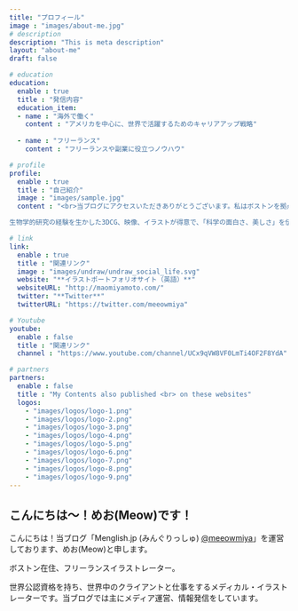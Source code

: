 ```yaml
---
title: "プロフィール"
image : "images/about-me.jpg"
# description
description: "This is meta description"
layout: "about-me"
draft: false

# education
education:
  enable : true
  title : "発信内容"
  education_item:
  - name : "海外で働く"
    content : "アメリカを中心に、世界で活躍するためのキャリアアップ戦略"
    
  - name : "フリーランス"
    content : "フリーランスや副業に役立つノウハウ"

# profile
profile:
  enable : true
  title : "自己紹介"
  image : "images/sample.jpg"
  content : "<br>当ブログにアクセスいただきありがとうございます。私はボストンを拠点にフリーランスイラストレーターをしており、アメリカ、カナダ、日本、ドイツ、中国など世界中から仕事を受注しています。<br><br>大阪出身で、関西の国立大学で生物学を学び、肺がんにおける分子生物学的メカニズムを研究していました。在学中に科学・医療の知識を持ってイラストを描く**メディカル・イラストレーション**に興味を持ち、2014年、渡米。アメリカの大学院にて修士号を取得し、Board of Certification of Medical Illustratorsからメディカルイラストレーターの世界公認資格を取得しています。<br><br>

生物学的研究の経験を生かした3DCG、映像、イラストが得意で、「科学の面白さ、美しさ」を伝えるのが仕事です。学術雑誌の表紙やシェーマ、VCプレゼン資料や教科書イラストなどを手がけています。"

# link
link:
  enable : true
  title : "関連リンク"
  image : "images/undraw/undraw_social_life.svg"
  website: "**イラストポートフォリオサイト（英語）**"
  websiteURL: "http://maomiyamoto.com/"
  twitter: "**Twitter**"
  twitterURL: "https://twitter.com/meeowmiya"

# Youtube
youtube:
  enable : false
  title : "関連リンク"
  channel : "https://www.youtube.com/channel/UCx9qVW8VF0LmTi4OF2F8YdA"

# partners
partners:
  enable : false
  title : "My Contents also published <br> on these websites"
  logos:
    - "images/logos/logo-1.png"
    - "images/logos/logo-2.png"
    - "images/logos/logo-3.png"
    - "images/logos/logo-4.png"
    - "images/logos/logo-5.png"
    - "images/logos/logo-6.png"
    - "images/logos/logo-7.png"
    - "images/logos/logo-8.png"
    - "images/logos/logo-9.png"
---
```


## こんにちは〜！めお(Meow)です！

こんにちは！当ブログ「Menglish.jp (みんぐりっしゅ) <u><a href="https://twitter.com/meeowmiya">@meeowmiya</a></u>」を運営しております、めお(Meow)と申します。

ボストン在住、フリーランスイラストレーター。

世界公認資格を持ち、世界中のクライアントと仕事をするメディカル・イラストレーターです。当ブログでは主にメディア運営、情報発信をしています。

